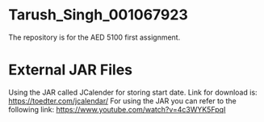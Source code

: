 # Tarush_Singh_001067923
The repository is for the AED 5100 first assignment. 

# External JAR Files
Using the JAR called JCalender for storing start date. Link for download is:  https://toedter.com/jcalendar/
For using the JAR you can refer to the following link: https://www.youtube.com/watch?v=4c3WYK5FpqI
